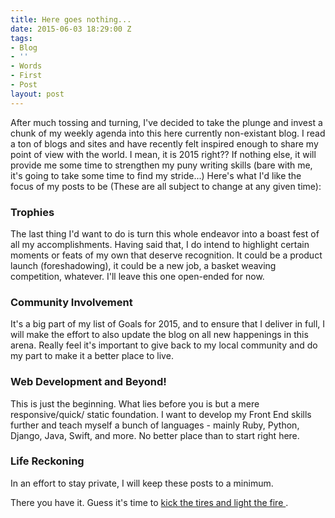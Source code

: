 ```yaml
---
title: Here goes nothing...
date: 2015-06-03 18:29:00 Z
tags:
- Blog
- ''
- Words
- First
- Post
layout: post
---
```


After much tossing and turning, I've decided to take the plunge and invest a chunk of my weekly agenda into this here currently non-existant blog. I read a ton of blogs and sites and have recently felt inspired enough to share my point of view with the world. I mean, it is 2015 right?? If nothing else, it will provide me some time to strengthen my puny writing skills (bare with me, it's going to take some time to find my stride...) Here's what I'd like the focus of my posts to be (These are all subject to change at any given time):

### Trophies

The last thing I'd want to do is turn this whole endeavor into a boast fest of all my accomplishments. Having said that, I do intend to highlight certain moments or feats of my own that deserve recognition. It could be a  product launch (foreshadowing), it could be a new job, a basket weaving competition, whatever. I'll leave this one open-ended for now.

### Community Involvement

It's a big part of my list of Goals for 2015, and to ensure that I deliver in full, I will make the effort to also update the blog on all new happenings in this arena. Really feel it's important to give back to my local community and do my part to make it a better place to live. 


### Web Development and Beyond!

This is just the beginning. What lies before you is but a mere responsive/quick/ static foundation. I want to develop my Front End skills further and teach myself a bunch of languages - mainly Ruby, Python, Django, Java, Swift, and more. No better place than to start right here.

### Life Reckoning 

In an effort to stay private, I will keep these posts to a minimum. 

There you have it. Guess it's time to [ kick the tires and light the fire ](https://www.youtube.com/watch?v=2F1bMG9wzXY) .
